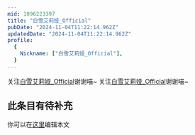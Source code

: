 ```yaml
---
mid: 1096223397
title: "白雪艾莉娅_Official"
pubDate: "2024-11-04T11:22:14.962Z"
updatedDate: "2024-11-04T11:22:14.962Z"
profile:
  {
    Nickname: ["白雪艾莉娅_Official"],
  }
---
```


关注[白雪艾莉娅_Official](https://space.bilibili.com/1096223397)谢谢喵~ 关注[白雪艾莉娅_Official](https://space.bilibili.com/1096223397)谢谢喵~

## 此条目有待补充
你可以在[这里](https://github.com/Yuhanawa/VTuber.ICU-Content/edit/master/v/白雪艾莉娅_Official/index.md)编辑本文
